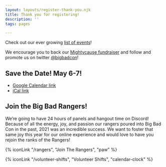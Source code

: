 ```yaml
---
layout: layouts/register-thank-you.njk
title: Thank you for registering!
description: ''
tags: pages

---
```

Check out our ever growing [list of events](/events)!

We encourage you to back our [Mightycause fundraiser](https://www.mightycause.com/story/Bigbadonline2022) and follow and promote us on twitter [@bigbadcon](https://twitter.com/bigbadcon)!

## Save the Date! May 6-7!

<!-- Created via http://icalgen.yc.sg -->

* [Google Calendar link](https://www.google.com/calendar/render?action=TEMPLATE&text=Big%20Bad%20Online%202022&dates=20220507T020000Z/20220508T020000Z&details=Date%20and%20Time%3A%20May%207%2C%202022%202%3A00%20AM%20-%20May%208%2C%202022%202%3A00%20AM%0AVenue%3A%20https%3A%2F%2Fwww.bigbadcon.com%0AJoin%20us%20for%20Big%20Bad%20Online%202022!%20We%20will%20be%20gathering%20on%20Discord%20and%20have%20an%20amazing%2024hrs%20of%20speakers%20including%20game%20designers%20and%20industry%20professionals%20on%20our%20Twitch%20Channel!&location=https%3A%2F%2Fwww.bigbadcon.com&trp=true&sf=true&output=xml#f)
* [iCal link](http://icalgen.yc.sg/?sub=Big+Bad+Online+2022&det=Join+us+for+Big+Bad+Online+2022%21+We+will+be+gathering+on+Discord+and+have+an+amazing+24hrs+of+speakers+including+game+designers+and+industry+professionals+on+our+Twitch+Channel%21&tz=US%2FPacific&allday=false&sd=May+6%2C+2022&st=6%3A00+PM&ed=May+7%2C+2022&et=6%3A00+PM&venue=https%3A%2F%2Fwww.bigbadcon.com&isub=false&idt=true&iv=true&dl=1)

## Join the Big Bad Rangers!

We’re going to have 24 hours of panels and hangout time on Discord! Because of all the energy, joy, and passion our rangers poured into Big Bad Con in the past, 2021 was an incredible success. We want to foster that same joy this year for our online experience and would love to have you rejoin the ranks of the Rangers!

{% iconLink "/rangers", "Join The Rangers", "paw" %}

{% iconLink "/volunteer-shifts", "Volunteer Shifts", "calendar-clock" %}